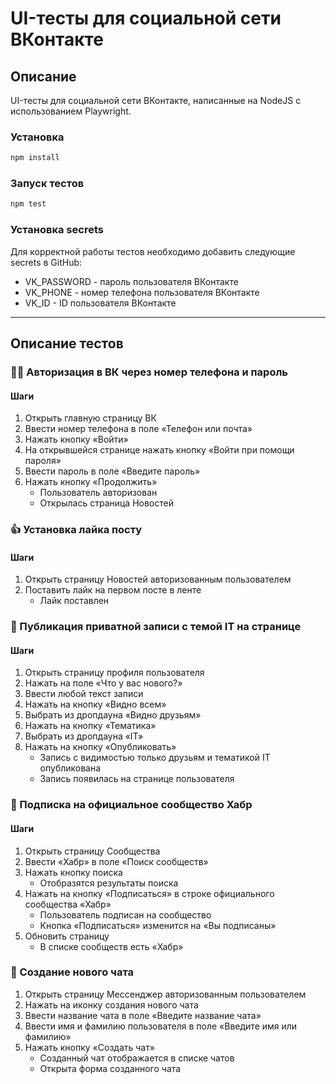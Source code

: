 # UI-тесты для социальной сети ВКонтакте
## Описание
UI-тесты для социальной сети ВКонтакте, написанные на NodeJS с использованием Playwright.
### Установка
```bash
npm install
```

### Запуск тестов
```bash
npm test
```

### Установка secrets
Для корректной работы тестов необходимо добавить следующие secrets в GitHub:
- VK_PASSWORD - пароль пользователя ВКонтакте
- VK_PHONE - номер телефона пользователя ВКонтакте
- VK_ID - ID пользователя ВКонтакте
____

## Описание тестов
### 👩‍💻 Авторизация в ВК через номер телефона и пароль
#### Шаги
1. Открыть главную страницу ВК
2. Ввести номер телефона в поле «Телефон или почта»
3. Нажать кнопку «Войти»
4. На открывшейся странице нажать кнопку «Войти при помощи пароля»
5. Ввести пароль в поле «Введите пароль»
6. Нажать кнопку «Продолжить»
   - Пользователь авторизован
   - Открылась страница Новостей
### 👍 Установка лайка посту
#### Шаги
1. Открыть страницу Новостей авторизованным пользователем
2. Поставить лайк на первом посте в ленте
   - Лайк поставлен
### 📜 Публикация приватной записи с темой IT на странице
#### Шаги
1. Открыть страницу профиля пользователя
2. Нажать на поле «Что у вас нового?»
3. Ввести любой текст записи
4. Нажать на кнопку «Видно всем»
5. Выбрать из дропдауна «Видно друзьям»
6. Нажать на кнопку «Тематика»
7. Выбрать из дропдауна «IT»
8. Нажать на кнопку «Опубликовать»
   - Запись с видимостью только друзьям и тематикой IT опубликована
   - Запись появилась на странице пользователя
### 📢 Подписка на официальное сообщество Хабр
#### Шаги
1. Открыть страницу Сообщества
2. Ввести «Хабр» в поле «Поиск сообществ»
3. Нажать кнопку поиска
   - Отобразятся результаты поиска
4. Нажать на кнопку «Подписаться» в строке официального сообщества «Хабр»
   - Пользователь подписан на сообщество
   - Кнопка «Подписаться» изменится на «Вы подписаны»
5. Обновить страницу
   - В списке сообществ есть «Хабр»
### 💬️ Создание нового чата
1. Открыть страницу Мессенджер авторизованным пользователем
2. Нажать на иконку создания нового чата
3. Ввести название чата в поле «Введите название чата»
4. Ввести имя и фамилию пользователя в поле «Введите имя или фамилию»
5. Нажать кнопку «Создать чат»
   - Созданный чат отображается в списке чатов
   - Открыта форма созданного чата

